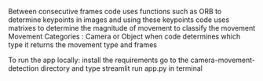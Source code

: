 Between consecutive frames code uses functions such as ORB to determine keypoints in images and using these keypoints code uses matrixes to
determine the magnitude of movement to classify the movement
Movement Categories : Camera or Object
when code determines which type it returns the movement type and frames

To run the app locally: install the requirements
go to the camera-movement-detection directory and type streamlit run app.py in terminal

